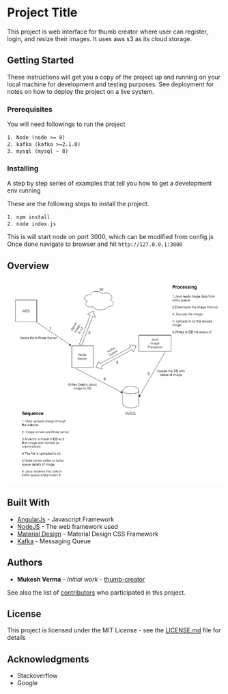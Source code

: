 # Project Title

This project is web interface for thumb creator where user can register, login, and resize their images. It uses aws s3 as its cloud storage.

## Getting Started

These instructions will get you a copy of the project up and running on your local machine for development and testing purposes. See deployment for notes on how to deploy the project on a live system.

### Prerequisites

You will need followings to run the project

```
1. Node (node >= 8)
2. kafka (kafka >=2.1.0)
3. mysql (mysql ~ 8)
```

### Installing

A step by step series of examples that tell you how to get a development env running

These are the following steps to install the project.

```
1. npm install
2. node index.js
```

This is will start node on port 3000, which can be modified from config.js
Once done navigate to browser and hit ```http://127.0.0.1:3000```

## Overview
![alt text](https://github.com/fynryder/thumb-creator/blob/master/controlflow.jpg)

## Built With

* [AngularJs](https://angularjs.org/) - Javascript Framework
* [NodeJS](http://www.dropwizard.io/1.0.2/docs/) - The web framework used
* [Material Design](https://materializecss.com/) - Material Design CSS Framework
* [Kafka](http://kafka.apache.org) - Messaging Queue

## Authors

* **Mukesh Verma** - *Initial work* - [thumb-creator](https://github.com/fynryder/thumb-creator-web)

See also the list of [contributors](https://github.com/fynryder/thumb-creator-web/contributors) who participated in this project.

## License

This project is licensed under the MIT License - see the [LICENSE.md](LICENSE.md) file for details

## Acknowledgments

* Stackoverflow
* Google
